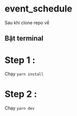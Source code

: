 # event_schedule
Sau khi clone repo về
## **Bật terminal**
# Step 1 : 
Chạy `yarn install` 
# Step 2 :
Chạy  `yarn dev`

